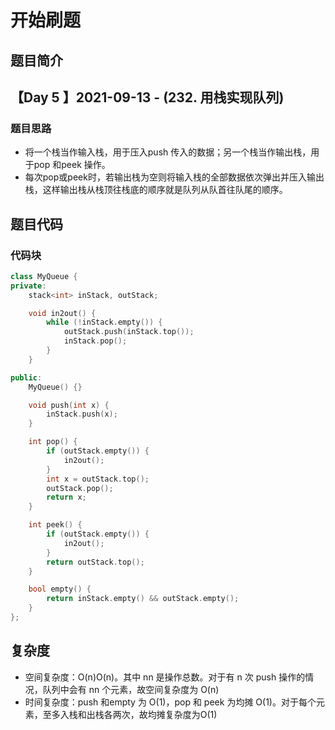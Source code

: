 # 开始刷题

## 题目简介

 
【Day 5 】2021-09-13 - (232. 用栈实现队列)
-------------------


### 题目思路
+ 将一个栈当作输入栈，用于压入push 传入的数据；另一个栈当作输出栈，用于pop 和peek 操作。
+ 每次pop或peek时，若输出栈为空则将输入栈的全部数据依次弹出并压入输出栈，这样输出栈从栈顶往栈底的顺序就是队列从队首往队尾的顺序。
 
## 题目代码
### 代码块
``` c++
class MyQueue {
private:
    stack<int> inStack, outStack;

    void in2out() {
        while (!inStack.empty()) {
            outStack.push(inStack.top());
            inStack.pop();
        }
    }

public:
    MyQueue() {}

    void push(int x) {
        inStack.push(x);
    }

    int pop() {
        if (outStack.empty()) {
            in2out();
        }
        int x = outStack.top();
        outStack.pop();
        return x;
    }

    int peek() {
        if (outStack.empty()) {
            in2out();
        }
        return outStack.top();
    }

    bool empty() {
        return inStack.empty() && outStack.empty();
    }
};
```

## 复杂度
+ 空间复杂度：O(n)O(n)。其中 nn 是操作总数。对于有 n 次 push 操作的情况，队列中会有 nn 个元素，故空间复杂度为 O(n)
+ 时间复杂度：push 和empty 为 O(1)，pop 和 peek 为均摊 O(1)。对于每个元素，至多入栈和出栈各两次，故均摊复杂度为O(1)